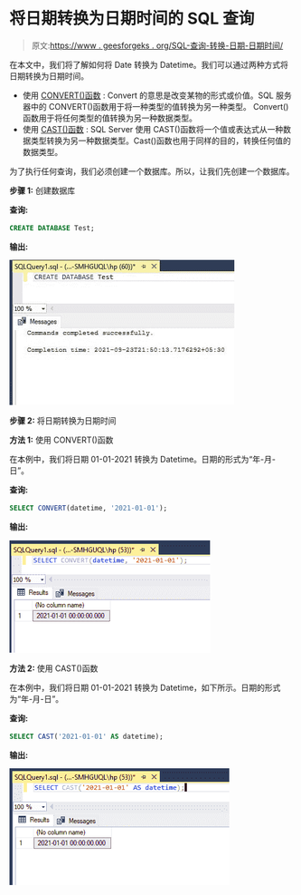 # 将日期转换为日期时间的 SQL 查询

> 原文:[https://www . geesforgeks . org/SQL-查询-转换-日期-日期时间/](https://www.geeksforgeeks.org/sql-query-to-convert-date-to-datetime/)

在本文中，我们将了解如何将 Date 转换为 Datetime。我们可以通过两种方式将日期转换为日期时间。

*   使用 [CONVERT()函数](https://www.geeksforgeeks.org/how-to-convert-a-value-of-one-type-to-another-type-in-sql-server/) : Convert 的意思是改变某物的形式或价值。SQL 服务器中的 CONVERT()函数用于将一种类型的值转换为另一种类型。 Convert()函数用于将任何类型的值转换为另一种数据类型。
*   使用 [CAST()函数](https://www.geeksforgeeks.org/casting-value-or-an-expression-from-one-data-type-to-another-in-sql-server/) : SQL Server 使用 CAST()函数将一个值或表达式从一种数据类型转换为另一种数据类型。Cast()函数也用于同样的目的，转换任何值的数据类型。

为了执行任何查询，我们必须创建一个数据库。所以，让我们先创建一个数据库。

**步骤 1:** 创建数据库

**查询:**

```sql
CREATE DATABASE Test;
```

**输出:**

![](img/ffb775cf82daffbf006d5b6bc9f30621.png)

**步骤 2:** 将日期转换为日期时间

**方法 1:** 使用 CONVERT()函数

在本例中，我们将日期 01-01-2021 转换为 Datetime。日期的形式为“年-月-日”。

**查询:**

```sql
SELECT CONVERT(datetime, '2021-01-01');
```

**输出:**

![](img/ee806b9fa3bfea075253005c1d6be8eb.png)

**方法 2:** 使用 CAST()函数

在本例中，我们将日期 01-01-2021 转换为 Datetime，如下所示。日期的形式为“年-月-日”。

**查询:**

```sql
SELECT CAST('2021-01-01' AS datetime);
```

**输出:**

![](img/c8d3ae70ec2b80efdd48d8736ab2544f.png)